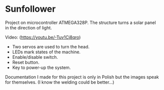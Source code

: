 # Sunfollower
Project on microcontroller ATMEGA328P. The structure turns a solar panel in the direction of light.

Video: (https://youtu.be/-Tuv1Cj8qro)

* Two servos are used to turn the head.
* LEDs mark states of the machine.
* Enable/disable switch.
* Reset button.
* Key to power-up the system.

Documentation I made for this project is only in Polish but the images speak for themselves. (I know the welding could be better...)
